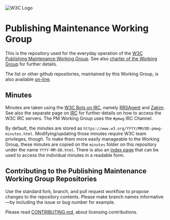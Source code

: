 
![W3C Logo](https://www.w3.org/Icons/w3c_home)

# Publishing Maintenance Working Group

This is the repository used for the everyday operation of the [W3C Publishing Maintenance Working Group](https://www.w3.org/groups/wg/pm). See also [charter of the Working Group](https://www.w3.org/2023/06/pmwg-charter.html) for further details.

The list or other github repositories, maintained by this Working Group, is also available [on-line](https://www.w3.org/groups/wg/pm/tools/).

## Minutes

Minutes are taken using the [W3C Bots on IRC](https://www.w3.org/2008/04/scribe.html), namely [RRSAgent](https://www.w3.org/2002/03/RRSAgent) and [Zakim](https://www.w3.org/2001/12/zakim-irc-bot.html). See also the separate page on [IRC](https://www.w3.org/Project/IRC/) for further details on how to access the W3C IRC servers. The PM Working Group uses the `#pmwg` IRC Channel.

By default, the minutes are stored as `https://www.w3.org/YYYY/MM/DD-pmwg-minutes.html`. Modifying/updating those minutes require W3C team privileges, though. To make them more easily manageable to the Working Group, these minutes are copied on the `minutes` folder on this repository under the name `YYYY-MM-DD.html`. There is also an [index page](https://w3c.github.io/pm-wg/minutes/index.html) that can be used to access the individual minutes in a readable form.

## Contributing to the Publishing Maintenance Working Group Repositories

Use the standard fork, branch, and pull request workflow to propose changes to the repository contents. Please make branch names informative—by including the issue or bug number for example.

Please read [CONTRIBUTING.md](CONTRIBUTING.md), about licensing contributions.

